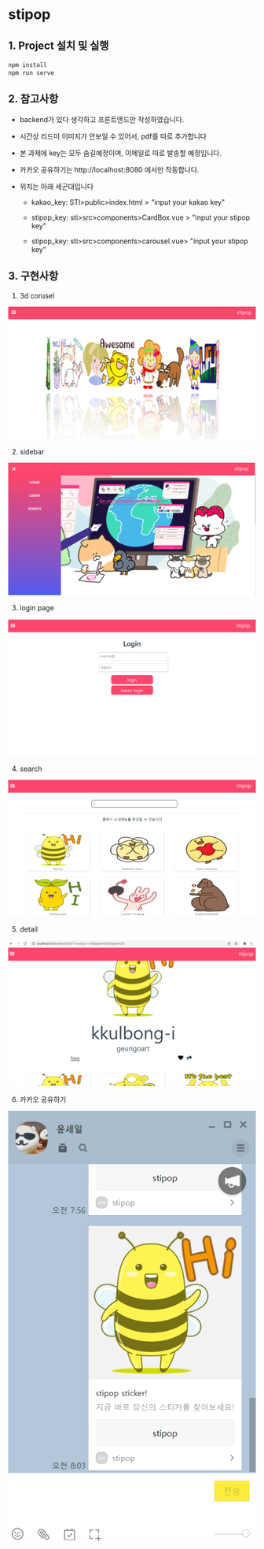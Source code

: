 # stipop

## 1. Project 설치 및 실행
```
npm install
npm run serve
```



## 2. 참고사항

- backend가 있다 생각하고 프론트엔드만 작성하였습니다.

- 시간상 리드미 이미지가 안보일 수 있어서, pdf를 따로 추가합니다

- 본 과제에 key는 모두 숨길예정이며, 이메일로 따로 발송할 예정입니다.

- 카카오 공유하기는 http://localhost:8080 에서만 작동합니다.

- 위치는 아래 세군대입니다

  - kakao_key: STI>public>index.html  > "input your kakao key" 

  - stipop_key: sti>src>components>CardBox.vue > "input your stipop key"
  - stipop_key: sti>src>components>carousel.vue> "input your stipop key"



## 3. 구현사항

1. 3d corusel

![image-20211220134624028](README.assets/image-20211220134624028.png)

2. sidebar

![image-20211220134712811](README.assets/image-20211220134712811.png)

3. login page

![image-20211220134740791](README.assets/image-20211220134740791.png)

4. search

![image-20211220134824981](README.assets/image-20211220134824981.png)

5. detail

![image-20211220134845109](README.assets/image-20211220134845109.png)

6. 카카오 공유하기

![image-20211220134931999](README.assets/image-20211220134931999.png)